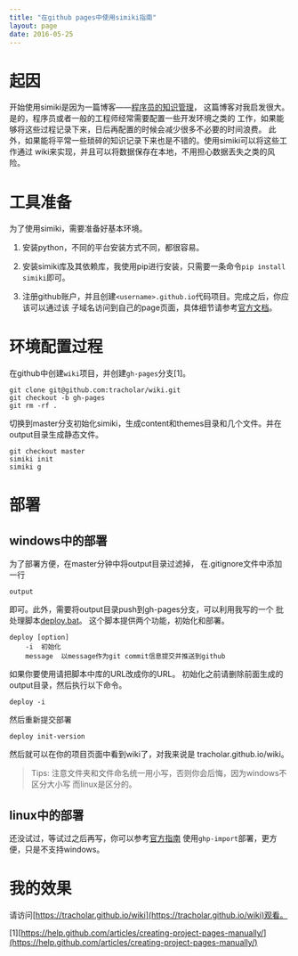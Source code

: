 ```yaml
---
title: "在github pages中使用simiki指南"
layout: page
date: 2016-05-25
---
```


# 起因
开始使用simiki是因为一篇博客——[程序员的知识管理](http://blog.jobbole.com/101321/)，
这篇博客对我启发很大。是的，程序员或者一般的工程师经常需要配置一些开发环境之类的
工作，如果能够将这些过程记录下来，日后再配置的时候会减少很多不必要的时间浪费。
此外，如果能将平常一些琐碎的知识记录下来也是不错的。使用simiki可以将这些工作通过
wiki来实现，并且可以将数据保存在本地，不用担心数据丢失之类的风险。

# 工具准备
为了使用simiki，需要准备好基本环境。

1. 安装python，不同的平台安装方式不同，都很容易。

2. 安装simiki库及其依赖库，我使用pip进行安装，只需要一条命令`pip install simiki`即可。

3. 注册github账户，并且创建`<username>.github.io`代码项目。完成之后，你应该可以通过该
   子域名访问到自己的page页面，具体细节请参考[官方文档](https://pages.github.com/)。

# 环境配置过程

在github中创建`wiki`项目，并创建`gh-pages`分支[1]。
```
git clone git@github.com:tracholar/wiki.git
git checkout -b gh-pages
git rm -rf .
```

切换到master分支初始化simiki，生成content和themes目录和几个文件。并在output目录生成静态文件。
```
git checkout master
simiki init
simiki g
```

# 部署
## windows中的部署
为了部署方便，在master分钟中将output目录过滤掉，
在.gitignore文件中添加一行
```
output
```
即可。此外，需要将output目录push到gh-pages分支，可以利用我写的一个
批处理脚本[deploy.bat](https://github.com/tracholar/wiki/blob/master/deploy.bat)。
这个脚本提供两个功能，初始化和部署。
```
deploy [option]
	-i  初始化
	message  以message作为git commit信息提交并推送到github
```
如果你要使用请把脚本中库的URL改成你的URL。
初始化之前请删除前面生成的output目录，然后执行以下命令。
```
deploy -i
```
然后重新提交部署
```
deploy init-version
```
然后就可以在你的项目页面中看到wiki了，对我来说是 tracholar.github.io/wiki。

> Tips: 注意文件夹和文件命名统一用小写，否则你会后悔，因为windows不区分大小写
> 而linux是区分的。

## linux中的部署
还没试过，等试过之后再写，你可以参考[官方指南](http://simiki.org/docs/deploy.html)
使用`ghp-import`部署，更方便，只是不支持windows。

# 我的效果
请访问[https://tracholar.github.io/wiki](https://tracholar.github.io/wiki)观看。




[1][https://help.github.com/articles/creating-project-pages-manually/](https://help.github.com/articles/creating-project-pages-manually/)
